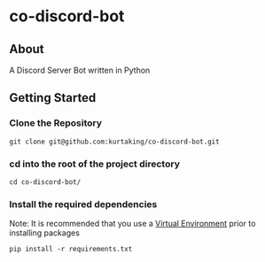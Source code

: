 # co-discord-bot

## About
A Discord Server Bot written in Python

## Getting Started

### Clone the Repository

```
git clone git@github.com:kurtaking/co-discord-bot.git
```

### cd into the root of the project directory
```
cd co-discord-bot/
```

### Install the required dependencies
Note: It is recommended that you use a <a href="https://virtualenv.pypa.io/en/stable/installation.html" target="_blank">Virtual Environment</a> prior to installing packages  
```
pip install -r requirements.txt
```
